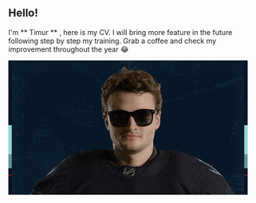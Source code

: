 ## Hello!

I'm ** Timur ** , here is my CV. I will bring more feature in the future following step by step my training. Grab a coffee and check my improvement throughout the year :joy:

![winkwink](/wink.gif)
